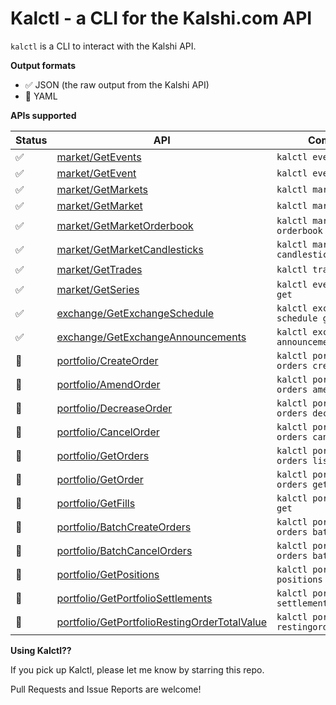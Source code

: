 # Kalctl - a CLI for the Kalshi.com API

`kalctl` is a CLI to interact with the Kalshi API.

**Output formats**

- ✅ JSON (the raw output from the Kalshi API)
- 🚧 YAML

**APIs supported**

|Status|API|Command|
|---|---|---|
|✅|[market/GetEvents](https://trading-api.readme.io/reference/getevents)|`kalctl events list`|
|✅|[market/GetEvent](https://trading-api.readme.io/reference/getevent)|`kalctl events get`|
|✅|[market/GetMarkets](https://trading-api.readme.io/reference/getmarkets)|`kalctl markets list`|
|✅|[market/GetMarket](https://trading-api.readme.io/reference/getmarket)|`kalctl markets get`|
|✅|[market/GetMarketOrderbook](https://trading-api.readme.io/reference/getmarketorderbook)|`kalctl markets orderbook get`|
|✅|[market/GetMarketCandlesticks](https://trading-api.readme.io/reference/getmarketcandlesticks)|`kalctl markets candlesticks get`|
|✅|[market/GetTrades](https://trading-api.readme.io/reference/gettrades)|`kalctl trades list`|
|✅|[market/GetSeries](https://trading-api.readme.io/reference/getseries)|`kalctl events series get`|
|✅|[exchange/GetExchangeSchedule](https://trading-api.readme.io/reference/getexchangeschedule)|`kalctl exchange schedule get`|
|✅|[exchange/GetExchangeAnnouncements](https://trading-api.readme.io/reference/getexchangeannouncements)|`kalctl exchange announcements get`|
|🚧|[portfolio/CreateOrder](https://trading-api.readme.io/reference/createorder)|`kalctl portfolio orders create`|
|🚧|[portfolio/AmendOrder](https://trading-api.readme.io/reference/amendorder)|`kalctl portfolio orders amend`|
|🚧|[portfolio/DecreaseOrder](https://trading-api.readme.io/reference/decreaseorder)|`kalctl portfolio orders decrease`|
|🚧|[portfolio/CancelOrder](https://trading-api.readme.io/reference/cancelorder)|`kalctl portfolio orders cancel`|
|🚧|[portfolio/GetOrders](https://trading-api.readme.io/reference/getorders)|`kalctl portfolio orders list`|
|🚧|[portfolio/GetOrder](https://trading-api.readme.io/reference/getorder)|`kalctl portfolio orders get`|
|🚧|[portfolio/GetFills](https://trading-api.readme.io/reference/getfills)|`kalctl portfolio fills get`|
|🚧|[portfolio/BatchCreateOrders](https://trading-api.readme.io/reference/batchcreateorders)|`kalctl portfolio orders batch create`|
|🚧|[portfolio/BatchCancelOrders](https://trading-api.readme.io/reference/batchcancelorders)|`kalctl portfolio orders batch cancel`|
|🚧|[portfolio/GetPositions](https://trading-api.readme.io/reference/getpositions)|`kalctl portfolio positions list`|
|🚧|[portfolio/GetPortfolioSettlements](https://trading-api.readme.io/reference/getportfoliosettlements)|`kalctl portfolio settlements list`|
|🚧|[portfolio/GetPortfolioRestingOrderTotalValue](https://trading-api.readme.io/reference/getportfoliorestingordertotalvalue)|`kalctl portfolio restingordertotalvalue`|


**Using Kalctl??**

If you pick up Kalctl, please let me know by starring this repo.

Pull Requests and Issue Reports are welcome!

